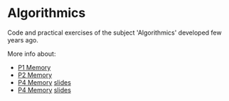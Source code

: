 # Algorithmics
Code and practical exercises of the subject 'Algorithmics' developed few years ago.

More info about:
* [P1 Memory](./P1/Memoria.pdf)
* [P2 Memory](./P2/memoria2.pdf)
* [P4 Memory](./P4/memoria4.pdf) [slides](./P4/slides.pdf)
* [P4 Memory](./P5/memoria5.pdf) [slides](./P5/slides.pdf)
